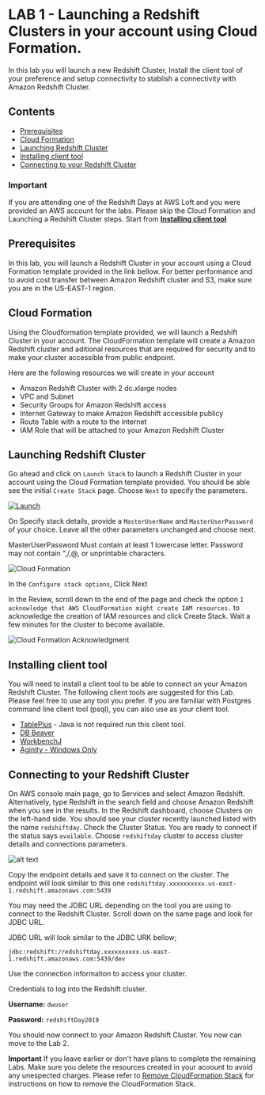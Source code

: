 # LAB 1 - Launching a Redshift Clusters in your account using Cloud Formation. 
In this lab you will launch a new Redshift Cluster, Install the client tool of your preference and setup connectivity to stablish a connectivity with Amazon Redshift Cluster.

## Contents
  - [Prerequisites](#Prerequisites)
  - [Cloud Formation](#Cloud-Formation)
  - [Launching Redshift Cluster](#Launching-Redshift-Cluster)
  - [Installing client tool](#Installing-client-tool)
  - [Connecting to your Redshift Cluster](#Connecting-to-your-Redshift-Cluster)

### **Important**

If you are attending one of the Redshift Days at AWS Loft and you were provided an AWS account for the labs. Please skip the Cloud Formation and Launching a Redshift Cluster steps. Start from **[Installing client tool](#Installing-client-tool)** 

## Prerequisites
In this lab, you will launch a Redshift Cluster in your account using a Cloud Formation template provided in the link bellow. For better performance and to avoid cost transfer between Amazon Redshift cluster and S3, make sure you are in the US-EAST-1 region.



## Cloud Formation
Using the Cloudformation template provided, we will launch a Redshift Cluster in your account. The CloudFormation template will create a Amazon Redshift cluster and aditional resources that are required for security and to make your cluster accessible from public endpoint. 

Here are the following resources we will create in your account
* Amazon Redshift Cluster with 2 dc.xlarge nodes  
* VPC and Subnet 
* Security Groups for Amazon Redshift access 
* Internet Gateway to make Amazon Redshift accessible publicy 
* Route Table with a route to the internet
* IAM Role that will be attached to your Amazon Redshift Cluster 
  

## Launching Redshift Cluster

Go ahead and click on `Launch Stack` to launch a Redshift Cluster in your account using the Cloud Formation template provided. You should be able see the initial `Create Stack` page. Choose `Next` to specify the parameters.  

[![Launch](https://github.com/andrehass/RedshiftWorkshop/blob/master/Images/cloudformation-launch-stack.png)](https://console.aws.amazon.com/cloudformation/home?#/stacks/new?stackName=RedshiftDay&templateURL=https://s3.amazonaws.com/reinvent-hass/code/redshiftTemplate.json)  

On Specify stack details, provide a `MasterUserName` and `MasterUserPassword` of your choice. Leave all the other parameters unchanged and choose next. 

MasterUserPassword Must contain at least 1 lowercase letter. Password may not contain ",/,@, or unprintable characters.

![Cloud Formation](https://github.com/andrehass/RedshiftWorkshop/blob/master/Images/CloudFormationParameter1.jpg "Cloud Formation Template")

In the `Configure stack options`, Click Next 

In the Review, scroll down to the end of the page and check the option `I acknowledge that AWS CloudFormation might create IAM resources.` to acknowledge the creation of IAM resources and click Create Stack. Wait a few minutes for the cluster to become available.

![Cloud Formation Acknowledgment](https://github.com/andrehass/RedshiftWorkshop/blob/master/Images/CloudFormationAck.jpg "Cloud Formation Acknowledgment")


## Installing client tool

You will need to install a client tool to be able to connect on your Amazon Redshift Cluster. The following client tools are suggested for this Lab. Please feel free to use any tool you prefer. If you are familiar with Postgres command line client tool (psql), you can also use as your client tool. 


* [TablePlus](https://tableplus.com/) - Java is not required run this client tool. 
* [DB Beaver](https://dbeaver.io/download/)
* [WorkbenchJ](https://www.sql-workbench.eu/downloads.html) 
* [Aginity - Windows Only](https://www.aginity.com/main/workbench-for-amazon-redshift/)


## Connecting to your Redshift Cluster

On AWS console main page, go to Services and select Amazon Redshift. Alternatively, type Redshift in the search field and choose Amazon Redshift when you see in the results.
In the Redshift dashboard, choose Clusters on the left-hand side. You should see your cluster recently launched listed with the name `redshiftday`. Check the Cluster Status. You are ready to connect if the status says `available`. Choose `redshiftday` cluster to access cluster details and connections parameters. 

![alt text](https://github.com/andrehass/RedshiftWorkshop/blob/master/Images/Redshift_WS_Console.jpg "Logo Title Text 1")

Copy the endpoint details and save it to connect on the cluster. The endpoint will look similar to this one `redshiftday.xxxxxxxxxx.us-east-1.redshift.amazonaws.com:5439`

You may need the JDBC URL depending on the tool you are using to connect to the Redshift Cluster. Scroll down on the same page and look for JDBC URL.  

JDBC URL will look similar to the JDBC URK bellow;  

`jdbc:redshift:/redshiftday.xxxxxxxxxx.us-east-1.redshift.amazonaws.com:5439/dev`

Use the connection information to access your cluster. 

Credentials to log into the Redshift cluster.  

**Username:** `dwuser`  

**Password:**  `redshiftDay2019` 


You should now connect to your Amazon Redshift Cluster. You now can move to the Lab 2. 

**Important** If you leave earlier or don't have plans to complete the remaining Labs. Make sure you delete the resources created in your acoount to avoid any unespected charges. Please refer to [Remove CloudFormation Stack](https://github.com/andrehass/RedshiftWorkshop/blob/master/cleanresources.md) for instructions on how to remove the CloudFormation Stack.  

